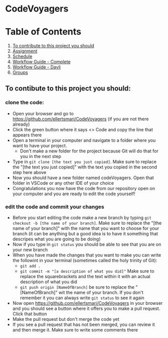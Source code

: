 # CodeVoyagers

# Table of Contents

1. [To contribute to this project you should](#to-contribute-to-this-project-you-should)
2. [Assignment](./Assignment/)
3. [Schedule](./Schedule/)
4. [Workflow Guide - Complete](./Guides/Workflow%20Long/)
4. [Workflow Guide - Dayli](./Guides/Workflow%20Short/)
5. [Groups](./Groups/)

<a name="to-contribute-to-this-project-you-should"></a>
## To contibute to this project you should:

### clone the code:

 - Open your browser and go to https://github.com/ellertsmari/CodeVoyagers (if you are not there already)
 - Click the green button where it says <> Code and copy the line that appears there
 - Open a terminal in your computer and navigate to a folder where you want to have your project.
    - Don't make a new folder for the project because Git will do that for you in the next step 
 - Type in `git clone [the text you just copied]`. Make sure to replace the "[the text you just copied]" with the text you copied in the second step here above
 - Now you should have a new folder named codeVoyagers. Open that folder in VSCode or any other IDE of your choice
 - Congratulations you now have the code from our repository open on your computer and you are ready to edit the code yourself!

 ### edit the code and commit your changes

  - Before you start editing the code make a new branch by typing `git checkout -b [the name of your branch]`. Make sure to replace the "[the name of your branch]" with the name that you want to choose for your branch (it can be anything but a good idea is to have it something that descripes what you are going to be doing)
  - Now if you type in `git status` you should be able to see that you are on your new branch
  - When you have made the changes that you want to make you can write the followint in your terminal (sometimes called the holy trinity of Git):
     - `git add .`
     - `git commit -m "[a description of what you did]"` Make sure to replace the squarebrackets and the text within it with an actual description of what you did
     - `git push origin [NameOfBranch]` be sure to replace the "[NameOfBranch]" wit the name of your branch. If you don't remember it you can always write `git status` to see it again
 - Now open https://github.com/ellertsmari/CodeVoyagers in your browser and you should see a button where it offers you to make a pull request. Click that button
 - Make the pull request but don't merge the code yet
 - If you see a pull request that has not been merged, you can review it and then merge it. Make sure to write some comments there